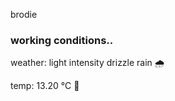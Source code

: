 brodie

<!--weather_start-->
### working conditions..

weather: light intensity drizzle rain 🌧️

temp: 13.20 °C 👕

<!--weather_end-->
